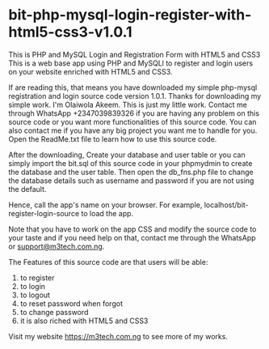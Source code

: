 # bit-php-mysql-login-register-with-html5-css3-v1.0.1
This is PHP and MySQL Login and Registration Form with HTML5 and CSS3
This is a web base app using PHP and MySQLl to register and login users on your website enriched with HTML5 and CSS3.

If are reading this, that means you have downloaded my simple php-mysql registration and login source code version 1.0.1.
Thanks for downloading my simple work. I'm Olaiwola Akeem. This is just my little work. Contact me through WhatsApp +2347039839326 if you are having any problem on this source code or you want more functionalities of this source code. You can also contact me if you have any big project you want me to handle for you. Open the ReadMe.txt file to learn how to use this source code.

After the downloading, Create your database and user table or you can simply import the bit.sql of this source code in your phpmydmin to create the database and the user table. Then open the db_fns.php file to change the database details such as username and password if you are not using the default.

Hence, call the app's name on your browser. For example, localhost/bit-register-login-source to load the app.

Note that you have to work on the app CSS and modify the source code to your taste and if you need help on that, contact me through the WhatsApp or support@m3tech.com.ng.

The Features of this source code are that users will be able:
1. to register 
2. to login
3. to logout
4. to reset password when forgot
5. to change password
6. it is also riched with HTML5 and CSS3

Visit my website https://m3tech.com.ng to see more of my works.
